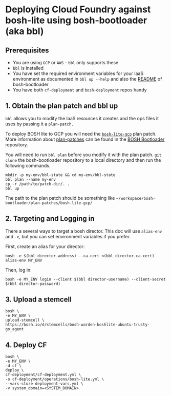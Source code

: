 # Deploying Cloud Foundry against bosh-lite using bosh-bootloader (aka bbl)

## Prerequisites

- You are using `GCP` or `AWS` - `bbl` only supports these
- `bbl` is installed
- You have set the required environment variables for your IaaS environment as documented in `bbl up --help` and also the [README](https://github.com/cloudfoundry/bosh-bootloader/blob/master/README.md) of bosh-bootloader
- You have both `cf-deployment` and `bosh-deployment` repos handy

## 1. Obtain the plan patch and bbl up

`bbl` allows you to modify
the IaaS resources it creates
and the ops files it uses
by passing it a `plan-patch.`

To deploy BOSH lite to GCP
you will need the [`bosh-lite-gcp`](https://github.com/cloudfoundry/bosh-bootloader/tree/master/plan-patches/bosh-lite-gcp) plan patch.
More information about [plan-patches](https://github.com/cloudfoundry/bosh-bootloader/tree/master/plan-patches)
can be found in the [BOSH Bootloader](https://github.com/cloudfoundry/bosh-bootloader) repository.

You will need to run `bbl plan`
before you modify it with the plan patch.
`git clone` the bosh-bootloader repository 
to a local directory
and then run the following commands.

```
mkdir -p my-env/bbl-state && cd my-env/bbl-state
bbl plan --name my-env
cp -r /path/to/patch-dir/. .
bbl up
```

The path to the plan patch should be something like
`~/workspace/bosh-bootloader/plan-patches/bosh-lite-gcp/`

## 2. Targeting and Logging in

There a several ways to target a bosh director.
This doc will use `alias-env` and `-e`,
but you can set environment variables if you prefer.

First, create an alias for your director:
```
bosh -e $(bbl director-address) --ca-cert <(bbl director-ca-cert) alias-env MY_ENV
```

Then, log in:
```
bosh -e MY_ENV login --client $(bbl director-username) --client-secret $(bbl director-password)
```


## 3. Upload a stemcell
```
bosh \
-e MY_ENV \
upload-stemcell \
https://bosh.io/d/stemcells/bosh-warden-boshlite-ubuntu-trusty-go_agent
```

## 4. Deploy CF

```
bosh \
-e MY_ENV \
-d cf \
deploy \
cf-deployment/cf-deployment.yml \
-o cf-deployment/operations/bosh-lite.yml \
--vars-store deployment-vars.yml \
-v system_domain=<SYSTEM_DOMAIN>
```
